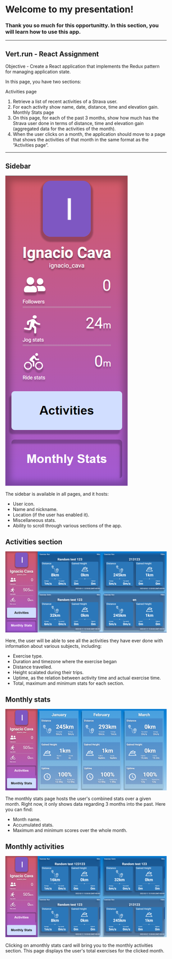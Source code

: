 
# Welcome to my presentation!

### Thank you so much for this opportunitty. In this section, you will learn how to use this app.

---

## Vert.run - React Assignment
Objective - Create a React application that implements the Redux pattern for managing application state. 

In this page, you have two sections:

Activities page
1. Retrieve a list of recent activities of a Strava user.
2. For each activity show name, date, distance, time and elevation gain.
Monthly Stats page
1. On this page, for each of the past 3 months, show how much has the
Strava user done in terms of distance, time and elevation gain
(aggregated data for the activities of the month).
2. When the user clicks on a month, the application should move to a
page that shows the activities of that month in the same format as the
“Activities page”.

---

## Sidebar
<a>![This is an image](./ReadMe/sidebar.png)</a>

The sidebar is available in all pages, and it hosts:

- User icon.
- Name and nickname.
- Location (if the user has enabled it).
- Miscellaneous stats.
- Ability to scroll through various sections of the app.

## Activities section
<a>![This is an image](./ReadMe/main.png)</a>

Here, the user will be able to see all the activities they have ever done with information about various subjects, including:

- Exercise type.
- Duration and timezone where the exercise began
- Distance travelled.
- Height scalated during their trips.
- Uptime, as the relation between activity time and actual exercise time.
- Total, maximum and minimum stats for each section.

## Monthly stats
<a>![This is an image](./ReadMe/monthly.png)</a>

The monthly stats page hosts the user's combined stats over a given month. Right now, it only shows data regarding 3 months into the past. Here you can find:

- Month name.
- Accumulated stats.
- Maximum and minimum scores over the whole month.

## Monthly activities
<a>![This is an image](./ReadMe/monthlystats.png)</a>

Clicking on amonthly stats card will bring you to the monthly activities section. This page displays the user's total exercises for the clicked month.